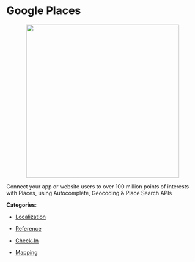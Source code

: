 # Google Places
<p align="center">
    <img width="400" src="https://raw.githubusercontent.com/apis-list/apis-list/apis/google-places/logo_256x256.png" />
</p>

Connect your app or website users to over 100 million points of interests with Places, using Autocomplete, Geocoding & Place Search APIs



**Categories**:

- [Localization](https://github.com/apis-list/apis-list#localization)

- [Reference](https://github.com/apis-list/apis-list#reference)

- [Check-In](https://github.com/apis-list/apis-list#check-in)

- [Mapping](https://github.com/apis-list/apis-list#mapping)



